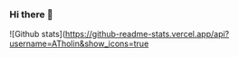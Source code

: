 ### Hi there 👋

![Github stats](https://github-readme-stats.vercel.app/api?username=ATholin&show_icons=true
